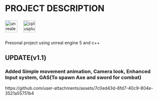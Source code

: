 <h1 align="left">PROJECT DESCRIPTION</h1>

###

<div align="left">
  <img src="https://skillicons.dev/icons?i=unreal" height="40" alt="unrealengine logo"  />
  <img width="12" />
  <img src="https://skillicons.dev/icons?i=cpp" height="40" alt="cplusplus logo"  />
</div>

###

<p align="left">Presonal project using unreal engine 5 and c++</p>

###

<h2 align="left">UPDATE(v1.1)</h2>
<h3 align="left">Added Simple movement animation, Camera look, Enhanced Input system, GAS(To spawn Axe and sword for combat)</h3>
https://github.com/user-attachments/assets/7c0ed43d-6fd7-40c9-804e-3521a55751b4

